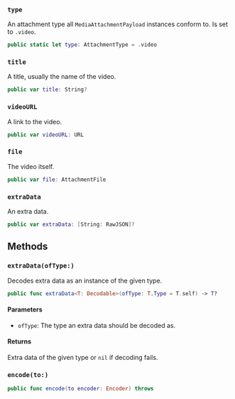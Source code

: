 
### `type`

An attachment type all `MediaAttachmentPayload` instances conform to. Is set to `.video`.

``` swift
public static let type: AttachmentType = .video
```

### `title`

A title, usually the name of the video.

``` swift
public var title: String?
```

### `videoURL`

A link to the video.

``` swift
public var videoURL: URL
```

### `file`

The video itself.

``` swift
public var file: AttachmentFile
```

### `extraData`

An extra data.

``` swift
public var extraData: [String: RawJSON]?
```

## Methods

### `extraData(ofType:)`

Decodes extra data as an instance of the given type.

``` swift
public func extraData<T: Decodable>(ofType: T.Type = T.self) -> T? 
```

#### Parameters

  - `ofType`: The type an extra data should be decoded as.

#### Returns

Extra data of the given type or `nil` if decoding fails.

### `encode(to:)`

``` swift
public func encode(to encoder: Encoder) throws 
